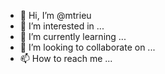 - 👋 Hi, I’m @mtrieu
- 👀 I’m interested in ...
- 🌱 I’m currently learning ...
- 💞️ I’m looking to collaborate on ...
- 📫 How to reach me ...

<!---
mtrieu/mtrieu is a ✨ special ✨ repository because its `README.md` (this file) appears on your GitHub profile.
You can click the Preview link to take a look at your changes.
--->
